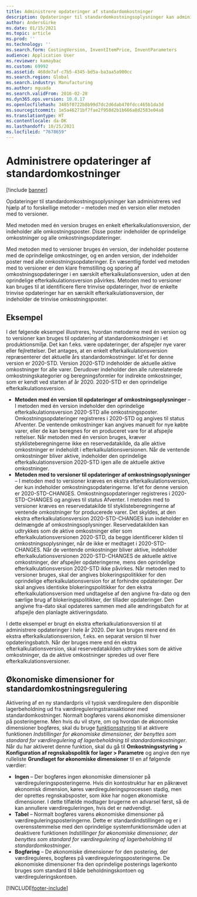 ```yaml
---
title: Administrere opdateringer af standardomkostninger
description: Opdateringer til standardomkostningsoplysninger kan administreres ved hjælp af to forskellige metoder – metoden med én version eller metoden med to versioner.
author: AndersGirke
ms.date: 01/15/2021
ms.topic: article
ms.prod: ''
ms.technology: ''
ms.search.form: CostingVersion, InventItemPrice, InventParameters
audience: Application User
ms.reviewer: kamaybac
ms.custom: 69992
ms.assetid: 468de7af-c7b5-4345-bd5a-ba3aa5a900cc
ms.search.region: Global
ms.search.industry: Manufacturing
ms.author: mguada
ms.search.validFrom: 2016-02-28
ms.dyn365.ops.version: 10.0.17
ms.openlocfilehash: 3485f0722b8b99d7dc2d6dab470fdcc465b1da3d
ms.sourcegitcommit: 1e5a46271bf7fae2f958d2b1b666a8d2583e04a8
ms.translationtype: HT
ms.contentlocale: da-DK
ms.lasthandoff: 10/25/2021
ms.locfileid: "7678659"
---
```

# <a name="manage-standard-cost-updates"></a>Administrere opdateringer af standardomkostninger

[!include [banner](../includes/banner.md)]

Opdateringer til standardomkostningsoplysninger kan administreres ved hjælp af to forskellige metoder – metoden med én version eller metoden med to versioner.

Med metoden med én version bruges en enkelt efterkalkulationsversion, der indeholder alle omkostningsposter. Disse poster indeholder de oprindelige omkostninger og alle omkostningsopdateringer.

Med metoden med to versioner bruges én version, der indeholder posterne med de oprindelige omkostninger, og en anden version, der indeholder poster med alle omkostningsopdateringer. En væsentlig fordel ved metoden med to versioner er den klare fremstilling og sporing af omkostningsopdateringer i en særskilt efterkalkulationsversion, uden at den oprindelige efterkalkulationsversion påvirkes. Metoden med to versioner kan bruges til at identificere flere trinvise opdateringer, hvor de enkelte trinvise opdateringer har en særskilt efterkalkulationsversion, der indeholder de trinvise omkostningsposter.

## <a name="example"></a>Eksempel

I det følgende eksempel illustreres, hvordan metoderne med én version og to versioner kan bruges til opdatering af standardomkostninger i et produktionsmiljø. Det kan f.eks. være opdateringer, der afspejler nye varer eller fejlrettelser. Det antages, at en enkelt efterkalkulationsversion repræsenterer det aktuelle års standardomkostninger. Id'et for denne version er 2020-STD. Version 2020-STD indeholder de aktuelle aktive omkostninger for alle varer. Derudover indeholder den alle ruterelaterede omkostningskategorier og beregningsformler for indirekte omkostninger, som er kendt ved starten af år 2020. 2020-STD er den oprindelige efterkalkulationsversion.

- **Metoden med én version til opdateringer af omkostningsoplysninger** – I metoden med én version indeholder den oprindelige efterkalkulationsversion 2020-STD alle omkostningsposter. Omkostningsopdateringer registreres i 2020-STD og angives til status Afventer. De ventende omkostninger kan angives manuelt for nye købte varer, eller de kan beregnes for en produceret vare for at afspejle rettelser. Når metoden med én version bruges, kræver styklisteberegningerne ikke en reservedatakilde, da alle aktive omkostninger er indeholdt i efterkalkulationsversionen. Når de ventende omkostninger bliver aktive, indeholder den oprindelige efterkalkulationsversion 2020-STD igen alle de aktuelle aktive omkostninger.
- **Metoden med to versioner til opdateringer af omkostningsoplysninger** – I metoden med to versioner kræves en ekstra efterkalkulationsversion, der kun indeholder omkostningsopdateringerne. Id'et for denne version er 2020-STD-CHANGES. Omkostningsopdateringer registreres i 2020-STD-CHANGES og angives til status Afventer. I metoden med to versioner kræves en reservedatakilde til styklisteberegningerne af ventende omkostninger for producerede varer. Det skyldes, at den ekstra efterkalkulationsversion 2020-STD-CHANGES kun indeholder en delmængde af omkostningsoplysninger. Reservedatakilden kan udtrykkes som de aktive omkostninger eller som efterkalkulationsversionen 2020-STD, da begge identificerer kilden til omkostningsoplysninger, når de ikke er medtaget i 2020-STD-CHANGES. Når de ventende omkostninger bliver aktive, indeholder efterkalkulationsversionen 2020-STD-CHANGES de aktuelle aktive omkostninger, der afspejler opdateringerne, mens den oprindelige efterkalkulationsversion 2020-STD ikke påvirkes. Når metoden med to versioner bruges, skal der angives blokeringspolitikker for den oprindelige efterkalkulationsversion for at forhindre opdateringer. Der skal angives identiske blokeringspolitikker for den ekstra efterkalkulationsversion med undtagelse af den angivne fra-dato og den særlige brug af blokeringspolitikker, der tillader opdateringer. Den angivne fra-dato skal opdateres sammen med alle ændringsbatch for at afspejle den planlagte aktiveringsdato.

I dette eksempel er brugt én ekstra efterkalkulationsversion til at administrere opdateringer i hele år 2020. Der kan bruges mere end én ekstra efterkalkulationsversion, f.eks. en separat version til hver opdateringsbatch. Når der bruges mere end én ekstra efterkalkulationsversion, skal reservedatakilden udtrykkes som de aktive omkostninger, da de aktive omkostninger spredes ud over flere efterkalkulationsversioner.

## <a name="financial-dimensions-for-the-standard-cost-revaluation"></a>Økonomiske dimensioner for standardomkostningsregulering

Aktivering af en ny standardpris vil typisk værdiregulere den disponible lagerbeholdning ud fra værdireguleringstransaktioner med standardomkostninger. Normalt bogføres varens økonomiske dimensioner på posteringerne. Men hvis du vil styre, om og hvordan de økonomiske dimensioner bogføres, skal du bruge [funktionsstyring](../../fin-ops-core/fin-ops/get-started/feature-management/feature-management-overview.md) til at aktivere funktionen *Indstillinger for økonomiske dimensioner, der benyttes som standard for værdiregulering af lagerbeholdning til standardomkostninger*. Når du har aktiveret denne funktion, skal du gå til **Omkostningsstyring > Konfiguration af regnskabspolitik for lager > Parametre** og angive den nye rulleliste **Grundlaget for økonomiske dimensioner** til en af følgende værdier:

- **Ingen** – Der bogføres ingen økonomiske dimensioner på værdireguleringsposteringerne. Hvis din kontostruktur har en påkrævet økonomisk dimension, køres værdireguleringsprocessen stadig, men der oprettes regnskabsposter, som ikke har nogen økonomiske dimensioner. I dette tilfælde modtager brugerne en advarsel først, så de kan annullere værdireguleringen, hvis det er nødvendigt.
- **Tabel** – Normalt bogføres varens økonomiske dimensioner på værdireguleringsposteringerne. Dette er standardindstillingen og er i overensstemmelse med den oprindelige systemfunktionsmåde uden at deaktivere funktionen *Indstillinger for økonomiske dimensioner, der benyttes som standard for værdiregulering af lagerbeholdning til standardomkostninger*.
- **Bogføring** – De økonomiske dimensioner for den postering, der værdireguleres, bogføres på værdireguleringsposteringerne. De økonomiske dimensioner fra den oprindelige posterings lagerkonto bruges som standard til både beholdningskontoen og værdireguleringskontoen.


[!INCLUDE[footer-include](../../includes/footer-banner.md)]